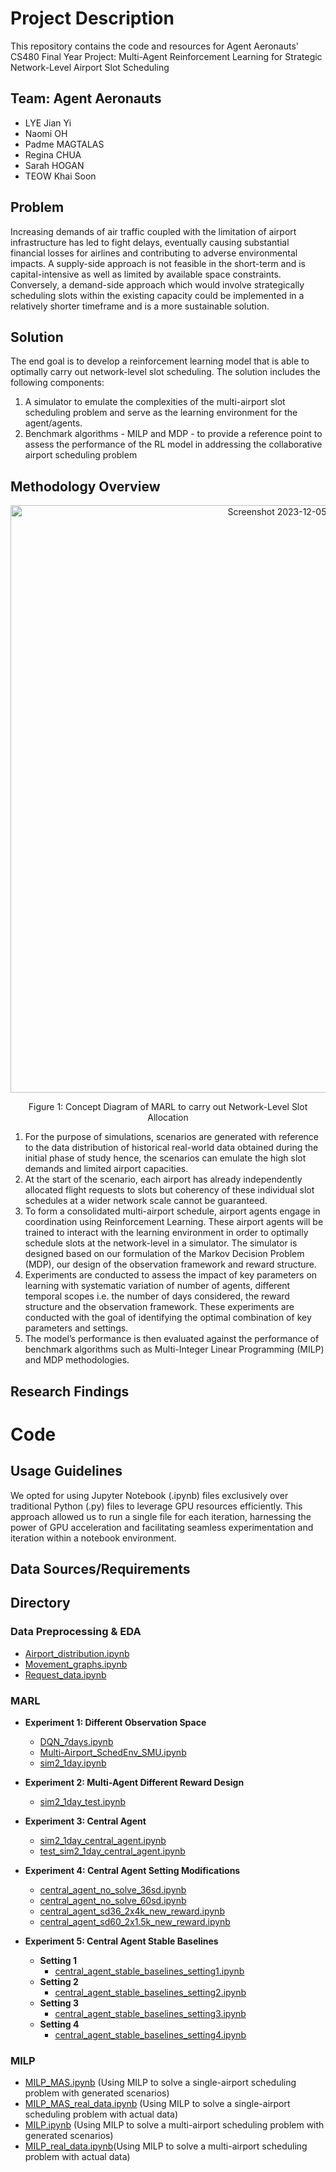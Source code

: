 # Project Description 
This repository contains the code and resources for Agent Aeronauts' CS480 Final Year Project:  Multi-Agent Reinforcement Learning for Strategic Network-Level Airport Slot Scheduling

## Team: Agent Aeronauts
- LYE Jian Yi
- Naomi OH
- Padme MAGTALAS
- Regina CHUA
- Sarah HOGAN
- TEOW Khai Soon

## Problem 
Increasing demands of air traffic coupled with the limitation of airport infrastructure has led to fight delays, eventually causing substantial financial losses for airlines and contributing to adverse environmental impacts. A supply-side approach is not feasible in the short-term and is capital-intensive as well as limited by available space constraints. Conversely, a demand-side approach which would involve strategically scheduling slots within the existing capacity could be implemented in a relatively shorter timeframe and is a more sustainable solution. 

## Solution 
The end goal is to develop a reinforcement learning model that is able to optimally carry out network-level slot scheduling. The solution includes the following components:

1. A simulator to emulate the complexities of the multi-airport slot scheduling problem and serve as the learning environment for the agent/agents. 
2. Benchmark algorithms - MILP and MDP - to provide a reference point to assess the performance of the RL model in addressing the collaborative airport scheduling problem  

## Methodology Overview 

<p align="center">
  <img width="940" alt="Screenshot 2023-12-05 at 10 25 29 AM" src="https://github.com/lyejy/agent-aeronauts-MARL/assets/80668328/f163235e-88ec-4742-821f-8f2234b70e32">
</p><p align="center">
  Figure 1: Concept Diagram of MARL to carry out Network-Level Slot Allocation
</p>

1. For the purpose of simulations, scenarios are generated with reference to the data distribution of historical real-world data obtained during the initial phase of study hence, the scenarios can emulate the high slot demands and limited airport capacities.
2. At the start of the scenario, each airport has already independently allocated flight requests to slots but coherency of these individual slot schedules at a wider network scale cannot be guaranteed. 
3. To form a consolidated multi-airport schedule, airport agents engage in coordination using Reinforcement Learning. These airport agents will be trained to interact with the learning environment in order to optimally schedule slots at the network-level in a simulator. The simulator is designed based on our formulation of the Markov Decision Problem (MDP), our design of the observation framework and reward structure. 
4. Experiments are conducted to assess the impact of key parameters on learning with systematic variation of number of agents, different temporal scopes i.e. the number of days considered, the reward structure and the observation framework. These experiments are conducted with the goal of identifying the optimal combination of key parameters and settings. 
5. The model’s performance is then evaluated against the performance of benchmark algorithms such as Multi-Integer Linear Programming (MILP) and MDP methodologies. 

## Research Findings 

# Code  

## Usage Guidelines 

We opted for using Jupyter Notebook (.ipynb) files exclusively over traditional Python (.py) files to leverage GPU resources efficiently. This approach allowed us to run a single file for each iteration, harnessing the power of GPU acceleration and facilitating seamless experimentation and iteration within a notebook environment.

## Data Sources/Requirements 

## Directory 

### Data Preprocessing & EDA
- [Airport_distribution.ipynb](Data-Preprocessing-&-EDA/Airport_distribution.ipynb)
- [Movement_graphs.ipynb](Data-Preprocessing-&-EDA/Movement_graphs.ipynb)
- [Request_data.ipynb](Data-Preprocessing-&-EDA/Request_data.ipynb)

### MARL
- **Experiment 1: Different Observation Space**
    - [DQN_7days.ipynb](MARL/Experiment-1-diff-obs-space/DQN_7days.ipynb)
    - [Multi-Airport_SchedEnv_SMU.ipynb](MARL/Experiment-1-diff-obs-space/Multi-Airport_SchedEnv_SMU.ipynb)
    - [sim2_1day.ipynb](MARL/Experiment-1-diff-obs-space/sim2_1day.ipynb)

- **Experiment 2: Multi-Agent Different Reward Design**
    - [sim2_1day_test.ipynb](MARL/Experiment-2-multi-agent-diff-reward-design/sim2_1day_test.ipynb)

- **Experiment 3: Central Agent**
    - [sim2_1day_central_agent.ipynb](MARL/Experiment-3-central-agent/sim2_1day_central_agent.ipynb)
    - [test_sim2_1day_central_agent.ipynb](MARL/Experiment-3-central-agent/test_sim2_1day_central_agent.ipynb)

- **Experiment 4: Central Agent Setting Modifications**
    - [central_agent_no_solve_36sd.ipynb](MARL/Experiment-4-central-agent-setting-mods/central_agent_no_solve_36sd.ipynb)
    - [central_agent_no_solve_60sd.ipynb](MARL/Experiment-4-central-agent-setting-mods/central_agent_no_solve_60sd.ipynb)
    - [central_agent_sd36_2x4k_new_reward.ipynb](MARL/Experiment-4-central-agent-setting-mods/central_agent_sd36_2x4k_new_reward.ipynb)
    - [central_agent_sd60_2x1.5k_new_reward.ipynb](MARL/Experiment-4-central-agent-setting-mods/central_agent_sd60_2x1.5k_new_reward.ipynb)

- **Experiment 5: Central Agent Stable Baselines**
    - **Setting 1**
        - [central_agent_stable_baselines_setting1.ipynb](MARL/Experiment-5-central-agent-stable-baselines/Setting-1/central_agent_stable_baselines_setting1.ipynb)
    - **Setting 2**
        - [central_agent_stable_baselines_setting2.ipynb](MARL/Experiment-5-central-agent-stable-baselines/Setting-2/central_agent_stable_baselines_setting2.ipynb)
    - **Setting 3**
        - [central_agent_stable_baselines_setting3.ipynb](MARL/Experiment-5-central-agent-stable-baselines/Setting-3/central_agent_stable_baselines_setting3.ipynb)
    - **Setting 4**
        - [central_agent_stable_baselines_setting4.ipynb](MARL/Experiment-5-central-agent-stable-baselines/Setting-4/central_agent_stable_baselines_setting4.ipynb)

### MILP
- [MILP_MAS.ipynb](MILP/MILP_MAS.ipynb) (Using MILP to solve a single-airport scheduling problem with generated scenarios)
- [MILP_MAS_real_data.ipynb](MILP/MILP_MAS_real_data.ipynb) (Using MILP to solve a single-airport scheduling problem with actual data) 
- [MILP.ipynb](MILP/MILP.ipynb) (Using MILP to solve a multi-airport scheduling problem with generated scenarios)
- [MILP_real_data.ipynb](MILP/MILP_real_data.ipynb)(Using MILP to solve a multi-airport scheduling problem with actual data)


